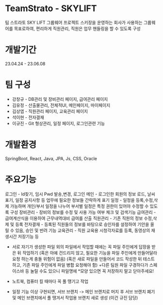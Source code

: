 # TeamStrato - SKYLIFT
팀 스트라토 SKY LIFT 그룹웨어 프로젝트
스키장을 운영하는 회사가 사용하는 그룹웨어를 목표로하여,
편리하게 직원관리, 직원은 업무 핸들링을 할 수 있도록 구성

# 개발기간
23.04.24 - 23.06.08

# 팀 구성
- 강창규 - DB관리 및 장비관리 페이지, 급여관리 페이지
- 김유정 - 산출물관리, 전체적UI, 메인페이지, 마이페이지
- 김상엽 - 직원관리 페이지, 교육관리 페이지
- 석이현 - 전자결재
- 이규진 - Git 형상관리, 일정 페이지, 로그인관련 기능

# 개발환경
SpringBoot, React, Java, JPA,
Js, CSS, Oracle

# 주요기능
로그인 - Id찾기, 임시 Pwd 발송,변경, 로그인
메인 - 로그인한 회원의 정보 로드, 날씨 표기, 일정 공지사항 등 업무에 필요한 정보들 간략하게 표기
일정 - 일정을 등록,수정,삭제 가능하며 개인/부서 일정을 나누어 부서별 일정은 특정 권한이 있어야 수정할 수 있도록 구성
장비관리 - 장비의 정보를 수정 및 사용 가능 여부 체크 및 검색기능
급여관리 - 급여계산식을 이용하여 근무내역대비 급여를 산출
직원관리 - 기존 직원의 정보 수정,삭제 및 등록
전자결재 - 등록된 직원들의 정보를 바탕으로 승인자를 설정하여 기안을 올릴 수 있음, 승인 및 반려 기능
교육관리 - 직원 교육용 시청각자료를 등록, 동영상의 재생시간 저장기능 등




- 서로 자기가 생성한 파일 외의 파일에서 작업할 때에는 꼭 파일 주인에게 답장을 받은 뒤 작업하기
(혹은 아예 건드리지 않고, 필요한 기능을 파일 주인에게 만들어달라 요청 하는게 충돌 위험이 없음)
(혹은 새로 파일을 만들어서 코드 작성한 뒤 테스트하고, 기존 파일 주인에게 파일 병합 요청해야 함)
+다른 팀원 파일 구경하다가 스페이스바 등 눌릴 수도 있으니 파일명에 *모양 있으면 꼭 저장하지 말고 닫아주세요!

- 노트북, 컴퓨터 킬 때마다 꼭 풀 땡기고 작업

- 일정 기능 이상 구현되면, 서브 브랜치 -> 메인 브랜치로 머지 후 서브 브랜치 폐기 및 메인 브랜치에서 풀 땡겨서 작업용 브랜치 새로 생성
  (이건 규진 담당)
